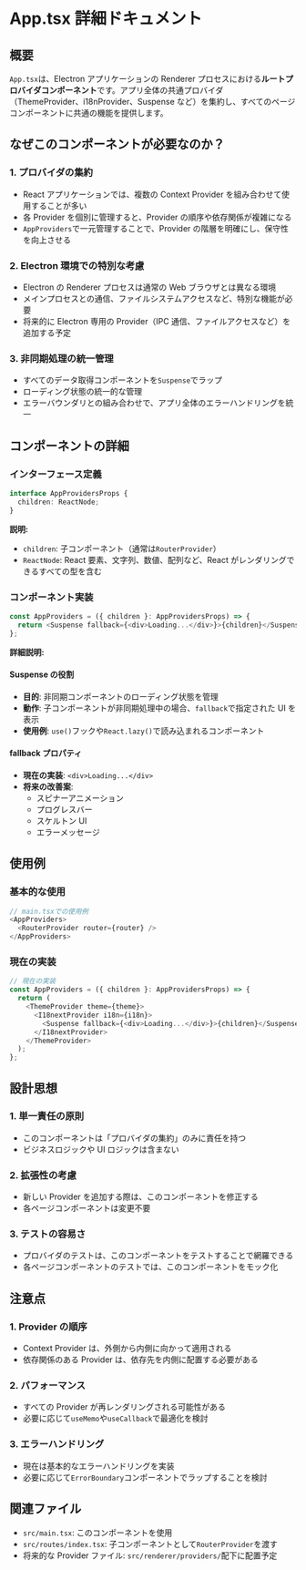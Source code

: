 # App.tsx 詳細ドキュメント

## 概要

`App.tsx`は、Electron アプリケーションの Renderer プロセスにおける**ルートプロバイダコンポーネント**です。アプリ全体の共通プロバイダ（ThemeProvider、i18nProvider、Suspense など）を集約し、すべてのページコンポーネントに共通の機能を提供します。

## なぜこのコンポーネントが必要なのか？

### 1. プロバイダの集約

- React アプリケーションでは、複数の Context Provider を組み合わせて使用することが多い
- 各 Provider を個別に管理すると、Provider の順序や依存関係が複雑になる
- `AppProviders`で一元管理することで、Provider の階層を明確にし、保守性を向上させる

### 2. Electron 環境での特別な考慮

- Electron の Renderer プロセスは通常の Web ブラウザとは異なる環境
- メインプロセスとの通信、ファイルシステムアクセスなど、特別な機能が必要
- 将来的に Electron 専用の Provider（IPC 通信、ファイルアクセスなど）を追加する予定

### 3. 非同期処理の統一管理

- すべてのデータ取得コンポーネントを`Suspense`でラップ
- ローディング状態の統一的な管理
- エラーバウンダリとの組み合わせで、アプリ全体のエラーハンドリングを統一

## コンポーネントの詳細

### インターフェース定義

```typescript
interface AppProvidersProps {
  children: ReactNode;
}
```

**説明:**

- `children`: 子コンポーネント（通常は`RouterProvider`）
- `ReactNode`: React 要素、文字列、数値、配列など、React がレンダリングできるすべての型を含む

### コンポーネント実装

```typescript
const AppProviders = ({ children }: AppProvidersProps) => {
  return <Suspense fallback={<div>Loading...</div>}>{children}</Suspense>;
};
```

**詳細説明:**

#### Suspense の役割

- **目的**: 非同期コンポーネントのローディング状態を管理
- **動作**: 子コンポーネントが非同期処理中の場合、`fallback`で指定された UI を表示
- **使用例**: `use()`フックや`React.lazy()`で読み込まれるコンポーネント

#### fallback プロパティ

- **現在の実装**: `<div>Loading...</div>`
- **将来の改善案**:
  - スピナーアニメーション
  - プログレスバー
  - スケルトン UI
  - エラーメッセージ

## 使用例

### 基本的な使用

```typescript
// main.tsxでの使用例
<AppProviders>
  <RouterProvider router={router} />
</AppProviders>
```

### 現在の実装

```typescript
// 現在の実装
const AppProviders = ({ children }: AppProvidersProps) => {
  return (
    <ThemeProvider theme={theme}>
      <I18nextProvider i18n={i18n}>
        <Suspense fallback={<div>Loading...</div>}>{children}</Suspense>
      </I18nextProvider>
    </ThemeProvider>
  );
};
```

## 設計思想

### 1. 単一責任の原則

- このコンポーネントは「プロバイダの集約」のみに責任を持つ
- ビジネスロジックや UI ロジックは含まない

### 2. 拡張性の考慮

- 新しい Provider を追加する際は、このコンポーネントを修正する
- 各ページコンポーネントは変更不要

### 3. テストの容易さ

- プロバイダのテストは、このコンポーネントをテストすることで網羅できる
- 各ページコンポーネントのテストでは、このコンポーネントをモック化

## 注意点

### 1. Provider の順序

- Context Provider は、外側から内側に向かって適用される
- 依存関係のある Provider は、依存先を内側に配置する必要がある

### 2. パフォーマンス

- すべての Provider が再レンダリングされる可能性がある
- 必要に応じて`useMemo`や`useCallback`で最適化を検討

### 3. エラーハンドリング

- 現在は基本的なエラーハンドリングを実装
- 必要に応じて`ErrorBoundary`コンポーネントでラップすることを検討

## 関連ファイル

- `src/main.tsx`: このコンポーネントを使用
- `src/routes/index.tsx`: 子コンポーネントとして`RouterProvider`を渡す
- 将来的な Provider ファイル: `src/renderer/providers/`配下に配置予定
